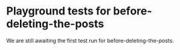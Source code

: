 # Playground tests for before-deleting-the-posts
We are still awaiting the first test run for before-deleting-the-posts.
